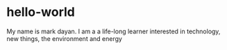 # hello-world
My name is mark dayan. I am a a life-long learner interested in technology, new things, the environment and energy
